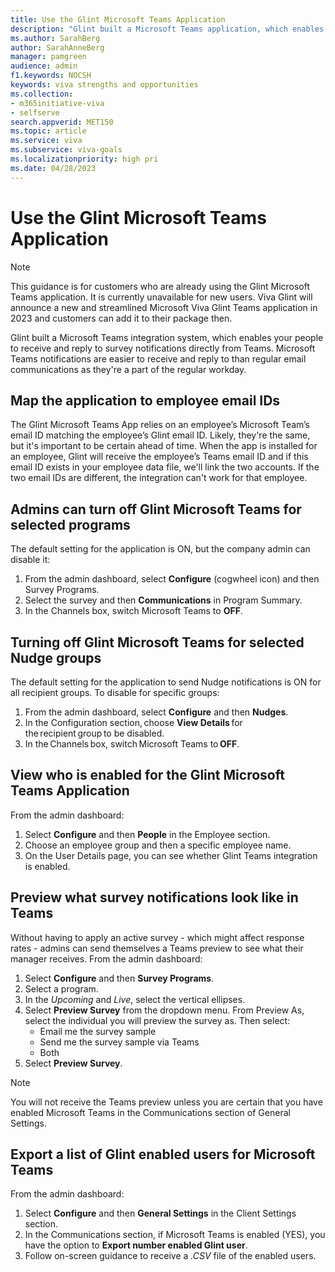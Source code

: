```yaml
---
title: Use the Glint Microsoft Teams Application 
description: "Glint built a Microsoft Teams application, which enables employees to receive and reply to survey notifications directly from Teams."
ms.author: SarahBerg
author: SarahAnneBerg
manager: pamgreen
audience: admin
f1.keywords: NOCSH
keywords: viva strengths and opportunities
ms.collection:  
- m365initiative-viva
- selfserve 
search.appverid: MET150 
ms.topic: article
ms.service: viva
ms.subservice: viva-goals
ms.localizationpriority: high pri
ms.date: 04/28/2023
---
```


# Use the Glint Microsoft Teams Application 

>[!NOTE]
> This guidance is for customers who are already using the Glint Microsoft Teams application. It is currently unavailable for new users. Viva Glint will announce a new and streamlined Microsoft Viva Glint Teams application in 2023 and customers can add it to their package then.

Glint built a Microsoft Teams integration system, which enables your people to receive and reply to survey notifications directly from Teams. Microsoft Teams notifications are easier to receive and reply to than regular email communications as they're a part of the regular workday.  

## Map the application to employee email IDs 

The Glint Microsoft Teams App relies on an employee’s Microsoft Team’s email ID matching the employee’s Glint email ID. Likely, they're the same, but it's important to be certain ahead of time. When the app is installed for an employee, Glint will receive the employee’s Teams email ID and if this email ID exists in your employee data file, we'll link the two accounts. If the two email IDs are different, the integration can't work for that employee.  

## Admins can turn off Glint Microsoft Teams for selected programs 

The default setting for the application is ON, but the company admin can disable it: 

1. From the admin dashboard, select **Configure** (cogwheel icon) and then Survey Programs. 
2. Select the survey and then **Communications** in Program Summary.  
3. In the Channels box, switch Microsoft Teams to **OFF**.  

## Turning off Glint Microsoft Teams for selected Nudge groups 

The default setting for the application to send Nudge notifications is ON for all recipient groups. To disable for specific groups:   

1. From the admin dashboard, select **Configure** and then **Nudges**. 
2. In the Configuration section, choose **View Details** for the recipient group to be disabled.  
3. In the Channels box, switch Microsoft Teams to **OFF**.   

## View who is enabled for the Glint Microsoft Teams Application 

From the admin dashboard:  

1. Select **Configure** and then **People** in the Employee section.  
2. Choose an employee group and then a specific employee name.  
3. On the User Details page, you can see whether Glint Teams integration is enabled. 

## Preview what survey notifications look like in Teams 

Without having to apply an active survey - which might affect response rates - admins can send themselves a Teams preview to see what their manager receives. From the admin dashboard:  

1. Select **Configure** and then **Survey Programs**. 
2. Select a program.  
3. In the *Upcoming* and *Live*, select the vertical ellipses.  
4. Select **Preview Survey** from the dropdown menu. From Preview As, select the individual you will preview the survey as. Then select:
   - Email me the survey sample 
   - Send me the survey sample via Teams 
   - Both 
5. Select **Preview Survey**.   

>[!NOTE]
> You will not receive the Teams preview unless you are certain that you have enabled Microsoft Teams in the Communications section of General Settings. 

## Export a list of Glint enabled users for Microsoft Teams 

From the admin dashboard:  

1. Select **Configure** and then **General Settings** in the Client Settings section.  
2. In the Communications section, if Microsoft Teams is enabled (YES), you have the option to **Export number enabled Glint user**.  
3. Follow on-screen guidance to receive a *.CSV* file of the enabled users. 
